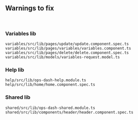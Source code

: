 ## Warnings to fix

<br/>

### Variables lib

`variables/src/lib/pages/update/update.component.spec.ts` <br/>
`variables/src/lib/pages/variables/variables.component.ts` <br/>
`variables/src/lib/pages/delete/delete.component.spec.ts` <br/>
`variables/src/lib/models/variables-request.model.ts` <br/>

### Help lib

`help/src/lib/ops-dash-help.module.ts` <br/>
`help/src/lib/home/home.component.spec.ts`

### Shared lib

`shared/src/lib/ops-dash-shared.module.ts` <br/>
`shared/src/lib/components/header/header.component.spec.ts`

